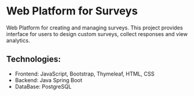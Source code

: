 # Web Platform for Surveys
Web Platform for creating and managing surveys. This project provides interface for users to design custom surveys, collect responses and view analytics.
## Technologies:
- Frontend: JavaScript, Bootstrap, Thymeleaf, HTML, CSS
- Backend: Java Spring Boot 
- DataBase: PostgreSQL 
